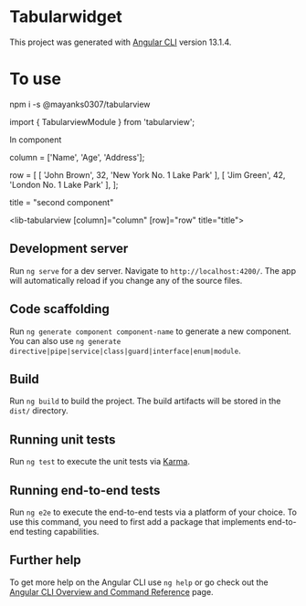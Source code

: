# Tabularwidget

This project was generated with [Angular CLI](https://github.com/angular/angular-cli) version 13.1.4.


# To use

npm i -s @mayanks0307/tabularview

import { TabularviewModule } from 'tabularview';

In component

column = ['Name', 'Age', 'Address'];

row = [
    [
      'John Brown',
      32,
      'New York No. 1 Lake Park'
    ],
    [
      'Jim Green',
      42,
      'London No. 1 Lake Park'
    ],
  ];

title = "second component"

<lib-tabularview
[column]="column"
[row]="row"
title="title">
</lib-tabularview>

## Development server

Run `ng serve` for a dev server. Navigate to `http://localhost:4200/`. The app will automatically reload if you change any of the source files.

## Code scaffolding

Run `ng generate component component-name` to generate a new component. You can also use `ng generate directive|pipe|service|class|guard|interface|enum|module`.

## Build

Run `ng build` to build the project. The build artifacts will be stored in the `dist/` directory.

## Running unit tests

Run `ng test` to execute the unit tests via [Karma](https://karma-runner.github.io).

## Running end-to-end tests

Run `ng e2e` to execute the end-to-end tests via a platform of your choice. To use this command, you need to first add a package that implements end-to-end testing capabilities.

## Further help

To get more help on the Angular CLI use `ng help` or go check out the [Angular CLI Overview and Command Reference](https://angular.io/cli) page.
